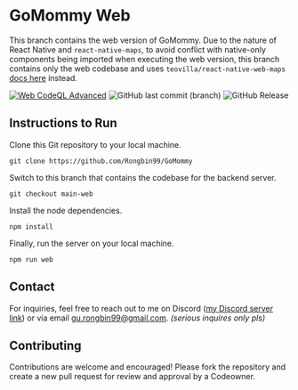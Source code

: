 # GoMommy Web

This branch contains the web version of GoMommy. Due to the nature of React Native and `react-native-maps`, to avoid conflict with native-only components being imported when executing the web version, this branch contains only the web codebase and uses `teovilla/react-native-web-maps` [docs here](https://github.com/teovillanueva/react-native-web-maps) instead.

[![Web CodeQL Advanced](https://github.com/Rongbin99/GoMommy/actions/workflows/codeql.yml/badge.svg?branch=main-web)](https://github.com/Rongbin99/GoMommy/actions/workflows/codeql.yml)
![GitHub last commit (branch)](https://img.shields.io/github/last-commit/Rongbin99/GoMommy/main-web)
![GitHub Release](https://img.shields.io/github/v/release/Rongbin99/GoMommy?style=flat)

## Instructions to Run

Clone this Git repository to your local machine.

```
git clone https://github.com/Rongbin99/GoMommy
```

Switch to this branch that contains the codebase for the backend server.

```
git checkout main-web
```

Install the node dependencies.

```
npm install
```

Finally, run the server on your local machine.

```
npm run web
```

## Contact

For inquiries, feel free to reach out to me on Discord ([my Discord server link](discord.gg/3ExWbX2AXf)) or via email gu.rongbin99@gmail.com. *(serious inquires only pls)*

## Contributing

Contributions are welcome and encouraged! Please fork the repository and create a new pull request for review and approval by a Codeowner.
